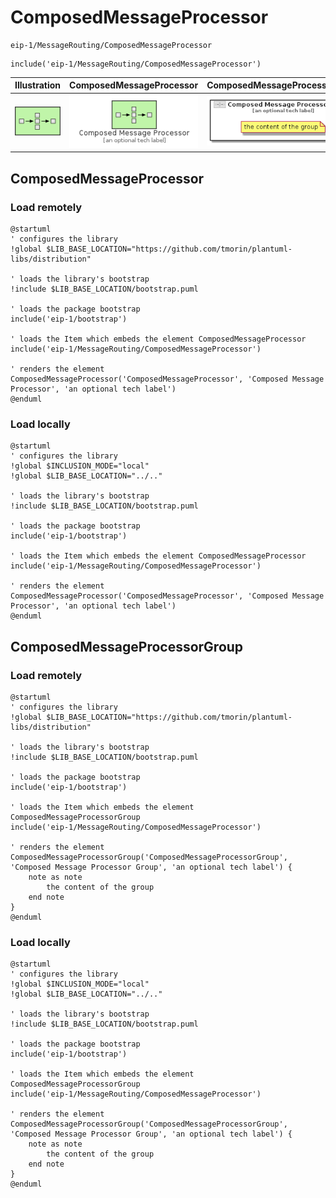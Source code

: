 # ComposedMessageProcessor


```text
eip-1/MessageRouting/ComposedMessageProcessor
```

```text
include('eip-1/MessageRouting/ComposedMessageProcessor')
```



| Illustration | ComposedMessageProcessor | ComposedMessageProcessorGroup |
| :---: | :---: | :---: |
| ![illustration for Illustration](../../eip-1/MessageRouting/ComposedMessageProcessor.png) | ![illustration for ComposedMessageProcessor](../../eip-1/MessageRouting/ComposedMessageProcessor.Local.png) | ![illustration for ComposedMessageProcessorGroup](../../eip-1/MessageRouting/ComposedMessageProcessorGroup.Local.png) |




## ComposedMessageProcessor

### Load remotely
```plantuml
@startuml
' configures the library
!global $LIB_BASE_LOCATION="https://github.com/tmorin/plantuml-libs/distribution"

' loads the library's bootstrap
!include $LIB_BASE_LOCATION/bootstrap.puml

' loads the package bootstrap
include('eip-1/bootstrap')

' loads the Item which embeds the element ComposedMessageProcessor
include('eip-1/MessageRouting/ComposedMessageProcessor')

' renders the element
ComposedMessageProcessor('ComposedMessageProcessor', 'Composed Message Processor', 'an optional tech label')
@enduml
```

### Load locally
```plantuml
@startuml
' configures the library
!global $INCLUSION_MODE="local"
!global $LIB_BASE_LOCATION="../.."

' loads the library's bootstrap
!include $LIB_BASE_LOCATION/bootstrap.puml

' loads the package bootstrap
include('eip-1/bootstrap')

' loads the Item which embeds the element ComposedMessageProcessor
include('eip-1/MessageRouting/ComposedMessageProcessor')

' renders the element
ComposedMessageProcessor('ComposedMessageProcessor', 'Composed Message Processor', 'an optional tech label')
@enduml
```

## ComposedMessageProcessorGroup

### Load remotely
```plantuml
@startuml
' configures the library
!global $LIB_BASE_LOCATION="https://github.com/tmorin/plantuml-libs/distribution"

' loads the library's bootstrap
!include $LIB_BASE_LOCATION/bootstrap.puml

' loads the package bootstrap
include('eip-1/bootstrap')

' loads the Item which embeds the element ComposedMessageProcessorGroup
include('eip-1/MessageRouting/ComposedMessageProcessor')

' renders the element
ComposedMessageProcessorGroup('ComposedMessageProcessorGroup', 'Composed Message Processor Group', 'an optional tech label') {
    note as note
        the content of the group
    end note
}
@enduml
```

### Load locally
```plantuml
@startuml
' configures the library
!global $INCLUSION_MODE="local"
!global $LIB_BASE_LOCATION="../.."

' loads the library's bootstrap
!include $LIB_BASE_LOCATION/bootstrap.puml

' loads the package bootstrap
include('eip-1/bootstrap')

' loads the Item which embeds the element ComposedMessageProcessorGroup
include('eip-1/MessageRouting/ComposedMessageProcessor')

' renders the element
ComposedMessageProcessorGroup('ComposedMessageProcessorGroup', 'Composed Message Processor Group', 'an optional tech label') {
    note as note
        the content of the group
    end note
}
@enduml
```


